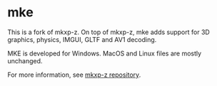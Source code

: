 # mke

This is a fork of mkxp-z. On top of mkxp-z, mke adds support for 3D graphics, physics, IMGUI, GLTF and AV1 decoding.

MKE is developed for Windows. MacOS and Linux files are mostly unchanged.

For more information, see [mkxp-z repository](https://github.com/mkxp-z/mkxp-z/).
